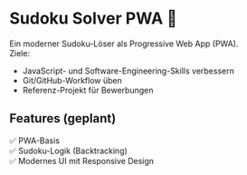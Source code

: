 # Sudoku Solver PWA 🧩

Ein moderner Sudoku-Löser als Progressive Web App (PWA).  
Ziele:
- JavaScript- und Software-Engineering-Skills verbessern
- Git/GitHub-Workflow üben
- Referenz-Projekt für Bewerbungen

## Features (geplant)
✅ PWA-Basis  
✅ Sudoku-Logik (Backtracking)  
✅ Modernes UI mit Responsive Design
